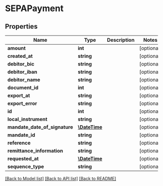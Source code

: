# SEPAPayment

## Properties
Name | Type | Description | Notes
------------ | ------------- | ------------- | -------------
**amount** | **int** |  | [optional] 
**created_at** | **string** |  | [optional] 
**debitor_bic** | **string** |  | [optional] 
**debitor_iban** | **string** |  | [optional] 
**debitor_name** | **string** |  | [optional] 
**document_id** | **int** |  | [optional] 
**export_at** | **string** |  | [optional] 
**export_error** | **string** |  | [optional] 
**id** | **int** |  | [optional] 
**local_instrument** | **string** |  | [optional] 
**mandate_date_of_signature** | [**\DateTime**](Date.md) |  | [optional] 
**mandate_id** | **string** |  | [optional] 
**reference** | **string** |  | [optional] 
**remittance_information** | **string** |  | [optional] 
**requested_at** | [**\DateTime**](Date.md) |  | [optional] 
**sequence_type** | **string** |  | [optional] 

[[Back to Model list]](../README.md#documentation-for-models) [[Back to API list]](../README.md#documentation-for-api-endpoints) [[Back to README]](../README.md)


